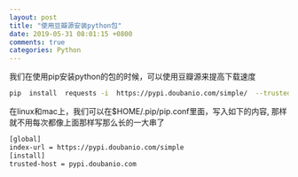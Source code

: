 ```yaml
---
layout: post
title: "使用豆瓣源安装python包"
date: 2019-05-31 08:01:15 +0800
comments: true
categories: Python
---
```

我们在使用pip安装python的包的时候，可以使用豆瓣源来提高下载速度

```sh
pip  install  requests -i  https://pypi.doubanio.com/simple/  --trusted-host pypi.doubanio.com
```

在linux和mac上，我们可以在$HOME/.pip/pip.conf里面，写入如下的内容, 那样就不用每次都像上面那样写那么长的一大串了

```sh
[global]
index-url = https://pypi.doubanio.com/simple
[install]
trusted-host = pypi.doubanio.com
```
